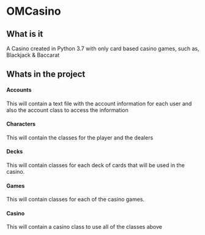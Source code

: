 # OMCasino

## What is it

A Casino created in Python 3.7 with only card based casino games, such as, Blackjack & Baccarat

## Whats in the project

#### Accounts

This will contain a text file with the account information for each user and also the account class to access the information

#### Characters

This will contain the classes for the player and the dealers

#### Decks

This will contain classes for each deck of cards that will be used in the casino.

#### Games

This will contain classes for each of the casino games. 

#### Casino

This will contain a casino class to use all of the classes above
